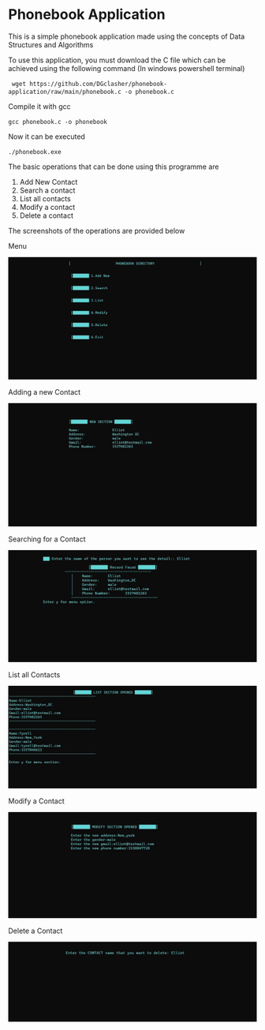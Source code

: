 # Phonebook Application

This is a simple phonebook application made using the concepts of Data Structures and Algorithms

To use this application, you must download the C file which can be achieved using the following command (In windows powershell terminal)
  
     wget https://github.com/DGclasher/phonebook-application/raw/main/phonebook.c -o phonebook.c
  
Compile it with gcc

    gcc phonebook.c -o phonebook
   
Now it can be executed
   
    ./phonebook.exe
   
The basic operations that can be done using this programme are
  
  1. Add New Contact
  2. Search a contact
  3. List all contacts
  4. Modify a contact
  5. Delete a contact

The screenshots of the operations are provided below

Menu

<img src="https://github.com/DGclasher/phonebook-application/blob/main/img/1.jpg">

Adding a new Contact

<img src="https://github.com/DGclasher/phonebook-application/blob/main/img/2.jpg">

Searching for a Contact

<img src="https://github.com/DGclasher/phonebook-application/blob/main/img/3.jpg">

List all Contacts
                         
<img src="https://github.com/DGclasher/phonebook-application/blob/main/img/4.jpg">

Modify a Contact
                         
<img src="https://github.com/DGclasher/phonebook-application/blob/main/img/5.jpg">

Delete a Contact

<img src="https://github.com/DGclasher/phonebook-application/blob/main/img/6.jpg">
